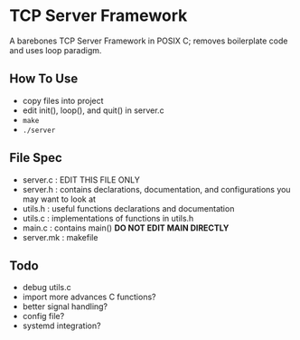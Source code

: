 # TCP Server Framework

A barebones TCP Server Framework in POSIX C; removes boilerplate code and uses loop paradigm.

## How To Use
 - copy files into project
 - edit init(), loop(), and quit() in server.c
 - `make`
 - `./server`

## File Spec
 - server.c : EDIT THIS FILE ONLY
 - server.h : contains declarations, documentation, and configurations you may want to look at
 - utils.h : useful functions declarations and documentation
 - utils.c : implementations of functions in utils.h
 - main.c : contains main() **DO NOT EDIT MAIN DIRECTLY**
 - server.mk : makefile 

## Todo
 - debug utils.c
 - import more advances C functions?
 - better signal handling?
 - config file?
 - systemd integration?
